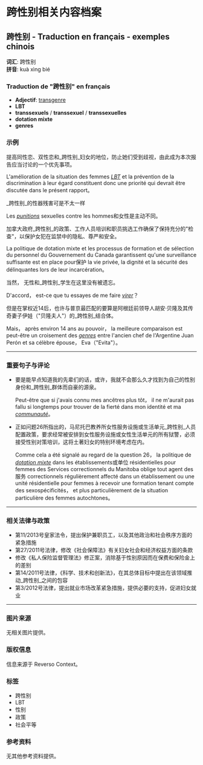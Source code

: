 # 跨性别相关内容档案

## 跨性别 - Traduction en français - exemples chinois 

**词汇**: 跨性别   
**拼音**: kuà xìng bié

### Traduction de "跨性别" en français

- **Adjectif**: [transgenre](https://www.reverso.net/traduction/francais-chinois/transgenre)
- **LBT**
- **transsexuels** / **transsexuel** / **transsexuelles**
- **dotation mixte**
- **genres**

### 示例

提高同性恋、双性恋和_跨性别_妇女的地位，防止她们受到歧视，由此成为本次报告应当讨论的一个优先事项。

L'amélioration de la situation des femmes [_LBT_](/traduction/francais-chinois/LBT) et la prévention de la discrimination à leur égard constituent donc une priorité qui devrait être discutée dans le présent rapport。

_跨性别_的性器残害可是不太一样

Les [_punitions_](/traduction/francais-chinois/punitions) sexuelles contre les hommes和女性是主动不同。

加拿大政府_跨性别_的政策、工作人员培训和职员挑选工作确保了保持充分的"检查"，以保护女犯在监禁中的隐私、尊严和安全。

La politique de dotation mixte et les processus de formation et de sélection du personnel du Gouvernement du Canada garantissent qu'une surveillance suffisante est en place pour保护 la vie privée, la dignité et la sécurité des délinquantes lors de leur incarcération。

当然， 无性和_跨性别_学生在这里没有被遗忘。

D'accord， est-ce que tu essayes de me faire [_virer_](/traduction/francais-chinois/virer)？

但是在掌权近14后，也许与普京最匹配的要算是阿根廷前领导人胡安·贝隆及其传奇妻子伊娃（"贝隆夫人"）的_跨性别_结合体。

Mais， après environ 14 ans au pouvoir， la meilleure comparaison est peut-être un croisement des [_genres_](/traduction/francais-chinois/genres) entre l'ancien chef de l'Argentine Juan Perón et sa célèbre épouse， Eva（"Evita"）。

---

### 重要句子与评论

- 要是能早点知道我的先辈们的话，或许，我就不会那么久才找到为自己的性别身份和_跨性别_群体而自豪的源泉。
  
  Peut-être que si j'avais connu mes ancêtres plus tôt， il ne m'aurait pas fallu si longtemps pour trouver de la fierté dans mon identité et ma [_communauté_](/traduction/francais-chinois/communaut%C3%A9)。
  
- 正如问题26所指出的，马尼托巴教养所女性服务设施或生活单元_跨性别_人员配置政策，要求经常被安排到女性服务设施或女性生活单元的所有狱警，必须接受性别对策培训，这将土著妇女的特别环境考虑在内。

  Comme cela a été signalé au regard de la question 26， la politique de [_dotation mixte_](/traduction/francais-chinois/dotation+mixte) dans les établissements或单位 résidentielles pour femmes des Services correctionnels du Manitoba oblige tout agent des服务 correctionnels régulièrement affecté dans un établissement ou une unité résidentielle pour femmes à recevoir une formation tenant compte des sexospécificités， et plus particulièrement de la situation particulière des femmes autochtones。

---

### 相关法律与政策

- 第11/2013号皇家法令，提出保护兼职员工，以及其他政治和社会秩序方面的紧急措施
- 第27/2011号法律，修改《社会保障法》有关妇女社会和经济权益方面的条款
- 修改《私人保险监督管理法》修正案，消除基于性别原因而在保费和保险金上的差别
- 第14/2011号法律，《科学、技术和创新法》，在其总体目标中提出在该领域推动_跨性别_之间的包容
- 第3/2012号法律，提出就业市场改革紧急措施，提供必要的支持，促进妇女就业

---

### 图片来源
无相关图片提供。

### 版权信息
信息来源于 Reverso Context。

### 标签
- 跨性别
- LBT
- 性别
- 政策
- 社会平等

### 参考资料
无其他参考资料提供。
<!-- tcd_original_link https://context.reverso.net/traduction/chinois-francais/%E8%B7%A8%E6%80%A7%E5%88%AB -->

